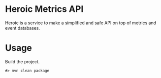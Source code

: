 # Heroic Metrics API

Heroic is a service to make a simplified and safe API on top of metrics and
event databases.

# Usage

Build the project.

```shell
#> mvn clean package
```
